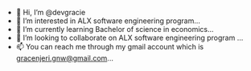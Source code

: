 - 👋 Hi, I’m @devgracie
- 👀 I’m interested in  ALX software engineering program...
- 🌱 I’m currently learning Bachelor of science in economics...
- 💞️ I’m looking to collaborate on ALX software engineering program ...
- 📫 You can reach me through my gmail account which is gracenjeri.gnw@gmail.com...

<!---
devgracie/devgracie is a ✨ special ✨ repository because its `README.md` (this file) appears on your GitHub profile.
You can click the Preview link to take a look at your changes.
--->
